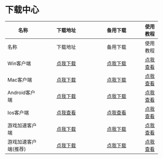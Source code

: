 # 下载中心

<table data-header-hidden><thead><tr><th>名称</th><th width="150" align="center">下载地址</th><th width="150" align="center">备用下载</th><th align="center">使用教程</th></tr></thead><tbody><tr><td>名称</td><td align="center">下载地址</td><td align="center">备用下载</td><td align="center">使用教程</td></tr><tr><td>Win客户端</td><td align="center"><a href="https://alumninpustedutw-my.sharepoint.com/:u:/g/personal/empty_alumni_npust_edu_tw/EVniBHkizqlKiHg3wFthKAEBfH7A7g0i-KzU_OhILulkqw?download=1">点我下载</a></td><td align="center"><a href="https://objectstorage.ap-seoul-1.oraclecloud.com/n/cnocig6arwxm/b/bucket-20231223-0132/o/LjClient_ssr/LJ.zip">点我下载</a></td><td align="center"><a href="https://docs.lengjiao.me/wiki/win">点我查看</a></td></tr><tr><td>Mac客户端</td><td align="center"><a href="https://alumninpustedutw-my.sharepoint.com/personal/empty_alumni_npust_edu_tw/_layouts/15/download.aspx?e=sOZkpp&#x26;share=EdMA6TFQbaxGmkw7UzJH1lYBPzGwcK2zxvyvDZR4IIHHZw&#x26;cid=ca04c0ce-ea7f-4230-a2a1-cec497bb70ec&#x26;ithint=.dmg">点我下载</a></td><td align="center"><a href="https://fastly.jsdelivr.net/gh/ljsupport/leng/LJ.dmg">点我下载</a></td><td align="center"><a href="https://docs.lengjiao.me/wiki/mac">点我查看</a></td></tr><tr><td>Android客户端</td><td align="center"><a href="https://cdn.jsdelivr.net/gh/LengJiaoSupport/LengJiaoSupport/2v/Client/LJ-1.apk">点我下载</a></td><td align="center"><a href="https://objectstorage.ap-seoul-1.oraclecloud.com/n/cnocig6arwxm/b/bucket-20231223-0132/o/LjClient_ssr/LJ.apk">点我下载</a></td><td align="center"><a href="https://docs.lengjiao.me/wiki/android">点我查看</a></td></tr><tr><td>Ios客户端</td><td align="center"><a href="https://docs.lengjiao.me/wiki/ios">点我查看</a></td><td align="center"><a href="https://docs.lengjiao.me/wiki/ios">点我查看</a></td><td align="center"><a href="https://docs.lengjiao.me/wiki/ios">点我查看</a></td></tr><tr><td>游戏加速客户端</td><td align="center"><a href="https://alumninpustedutw-my.sharepoint.com/:u:/g/personal/empty_alumni_npust_edu_tw/EeXO_X-OUzpLjl20ClC6cBoBsmOEpGE4dSYYPAokAGLDSQ?download=1">点我下载</a></td><td align="center"><a href="https://objectstorage.ap-seoul-1.oraclecloud.com/n/cnocig6arwxm/b/bucket-20231223-0132/o/LjClient_ssr/LJGame.zip">点我下载</a></td><td align="center"><a href="https://docs.lengjiao.me/wiki/game">点我查看</a></td></tr><tr><td>游戏加速客户端(推荐)</td><td align="center"><a href="https://objectstorage.ap-seoul-1.oraclecloud.com/n/cnocig6arwxm/b/bucket-20231223-0132/o/LjClient_ssr/Netch_Win10.zip">点我下载</a></td><td align="center"><a href="https://objectstorage.ap-seoul-1.oraclecloud.com/n/cnocig6arwxm/b/bucket-20231223-0132/o/LjClient_ssr/Netch_Win10.zip">点我下载</a></td><td align="center"><a href="win-ping-tai-you-xi-jia-su-jiao-cheng-tui-jian-fang-fa.md">点我查看</a></td></tr></tbody></table>

